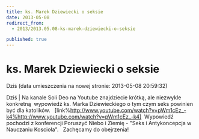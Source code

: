 ```yaml
---
title: ks. Marek Dziewiecki o seksie
date: 2013-05-08
redirect_from: 
  - 2013/2013.05.08-ks-marek-dziewiecki-o-seksie

published: true
---
```




# ks. Marek Dziewiecki o seksie

<time>Dziś (data umieszczenia na nowej stronie: 2013-05-08 20:59:32)</time>

Dziś | Na kanale Soli Deo na Youtube znajdziecie krótką, ale niezwykle konkretną&nbsp; wypowiedź ks. Marka Dziewieckiego o tym czym seks powinien być dla katolików.
&nbsp;
[link%http://www.youtube.com/watch?v=pWm1cEz_-k4%http://www.youtube.com/watch?v=pWm1cEz_-k4]&nbsp;
Wypowiedź pochodzi z konferencji Poruszyć Niebo i Ziemię - "Seks i Antykoncepcja w Nauczaniu Koscioła".
&nbsp;
Zachęcamy do obejrzenia!

<!--{{json:{"created_date":"2013-05-08 20:59:32","publish_down":"0000-00-00 00:00:00","id":"862"}}}-->
